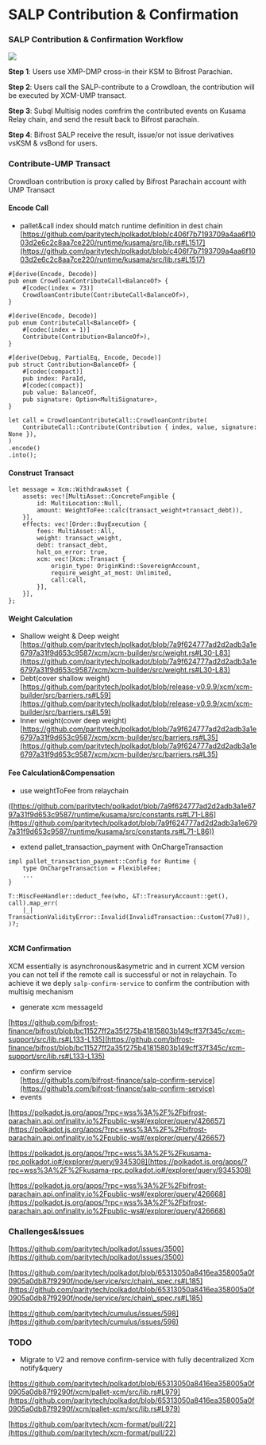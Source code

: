 # SALP Contribution & Confirmation

### SALP Contribution & Confirmation Workflow <a href="salp-contribution-amp-confirmation-workflow" id="salp-contribution-amp-confirmation-workflow"></a>

![](https://hackmd.io/\_uploads/rk2wYa9XK.png)

**Step 1**: Users use XMP-DMP cross-in their KSM to Bifrost Parachian.

**Step 2**: Users call the SALP-contribute to a Crowdloan, the contribution will be executed by XCM-UMP transact.

**Step 3**: Subql Multisig nodes comfrim the contributed events on Kusama Relay chain, and send the result back to Bifrost parachain.

**Step 4**: Bifrost SALP receive the result, issue/or not issue derivatives vsKSM & vsBond for users.

### Contribute-UMP Transact <a href="contribute-ump-transact" id="contribute-ump-transact"></a>

Crowdloan contribution is proxy called by Bifrost Parachain account with UMP Transact

#### Encode Call <a href="encode-call" id="encode-call"></a>

* pallet\&call index should match runtime definition in dest chain\
  [https://github.com/paritytech/polkadot/blob/c406f7b7193709a4aa6f1003d2e6c2c8aa7ce220/runtime/kusama/src/lib.rs#L1517](https://github.com/paritytech/polkadot/blob/c406f7b7193709a4aa6f1003d2e6c2c8aa7ce220/runtime/kusama/src/lib.rs#L1517)

```
#[derive(Encode, Decode)]
pub enum CrowdloanContributeCall<BalanceOf> {
	#[codec(index = 73)]
	CrowdloanContribute(ContributeCall<BalanceOf>),
}

#[derive(Encode, Decode)]
pub enum ContributeCall<BalanceOf> {
	#[codec(index = 1)]
	Contribute(Contribution<BalanceOf>),
}

#[derive(Debug, PartialEq, Encode, Decode)]
pub struct Contribution<BalanceOf> {
	#[codec(compact)]
	pub index: ParaId,
	#[codec(compact)]
	pub value: BalanceOf,
	pub signature: Option<MultiSignature>,
}
```

```
let call = CrowdloanContributeCall::CrowdloanContribute(
    ContributeCall::Contribute(Contribution { index, value, signature: None }),
)
.encode()
.into();
```

#### Construct Transact <a href="construct-transact" id="construct-transact"></a>

```
let message = Xcm::WithdrawAsset {
    assets: vec![MultiAsset::ConcreteFungible {
        id: MultiLocation::Null,
        amount: WeightToFee::calc(transact_weight+transact_debt)),
    }],
    effects: vec![Order::BuyExecution {
        fees: MultiAsset::All,
        weight: transact_weight,
        debt: transact_debt,
        halt_on_error: true,
        xcm: vec![Xcm::Transact {
            origin_type: OriginKind::SovereignAccount,
            require_weight_at_most: Unlimited,
            call:call,
        }],
    }],
};
```

#### Weight Calculation <a href="weight-calculation" id="weight-calculation"></a>

* Shallow weight & Deep weight\
  [https://github.com/paritytech/polkadot/blob/7a9f624777ad2d2adb3a1e6797a31f9d653c9587/xcm/xcm-builder/src/weight.rs#L30-L83](https://github.com/paritytech/polkadot/blob/7a9f624777ad2d2adb3a1e6797a31f9d653c9587/xcm/xcm-builder/src/weight.rs#L30-L83)
* Debt(cover shallow weight)\
  [https://github.com/paritytech/polkadot/blob/release-v0.9.9/xcm/xcm-builder/src/barriers.rs#L59](https://github.com/paritytech/polkadot/blob/release-v0.9.9/xcm/xcm-builder/src/barriers.rs#L59)
* Inner weight(cover deep weight)\
  [https://github.com/paritytech/polkadot/blob/7a9f624777ad2d2adb3a1e6797a31f9d653c9587/xcm/xcm-builder/src/barriers.rs#L35](https://github.com/paritytech/polkadot/blob/7a9f624777ad2d2adb3a1e6797a31f9d653c9587/xcm/xcm-builder/src/barriers.rs#L35)

#### Fee Calculation\&Compensation <a href="fee-calculationampcompensation" id="fee-calculationampcompensation"></a>

* use weightToFee from relaychain

([https://github.com/paritytech/polkadot/blob/7a9f624777ad2d2adb3a1e6797a31f9d653c9587/runtime/kusama/src/constants.rs#L71-L86](https://github.com/paritytech/polkadot/blob/7a9f624777ad2d2adb3a1e6797a31f9d653c9587/runtime/kusama/src/constants.rs#L71-L86))

* extend pallet\_transaction\_payment with OnChargeTransaction

```
impl pallet_transaction_payment::Config for Runtime {
	type OnChargeTransaction = FlexibleFee;
	...
}

T::MiscFeeHandler::deduct_fee(who, &T::TreasuryAccount::get(), call).map_err(
    |_| TransactionValidityError::Invalid(InvalidTransaction::Custom(77u8)),
)?;
			
```

#### XCM Confirmation <a href="xcm-confirmation" id="xcm-confirmation"></a>

XCM essentially is asynchronous\&asymetric and in current XCM version you can not tell if the remote call is successful or not in relaychain. To achieve it we deply `salp-confirm-service` to confirm the contribution with multisig mechanism

* generate xcm messageId

[https://github.com/bifrost-finance/bifrost/blob/bc11527ff2a35f275b41815803b149cff37f345c/xcm-support/src/lib.rs#L133-L135](https://github.com/bifrost-finance/bifrost/blob/bc11527ff2a35f275b41815803b149cff37f345c/xcm-support/src/lib.rs#L133-L135)

* confirm service\
  [https://github1s.com/bifrost-finance/salp-confirm-service](https://github1s.com/bifrost-finance/salp-confirm-service)
* events

[https://polkadot.js.org/apps/?rpc=wss%3A%2F%2Fbifrost-parachain.api.onfinality.io%2Fpublic-ws#/explorer/query/426657](https://polkadot.js.org/apps/?rpc=wss%3A%2F%2Fbifrost-parachain.api.onfinality.io%2Fpublic-ws#/explorer/query/426657)

[https://polkadot.js.org/apps/?rpc=wss%3A%2F%2Fkusama-rpc.polkadot.io#/explorer/query/9345308](https://polkadot.js.org/apps/?rpc=wss%3A%2F%2Fkusama-rpc.polkadot.io#/explorer/query/9345308)

[https://polkadot.js.org/apps/?rpc=wss%3A%2F%2Fbifrost-parachain.api.onfinality.io%2Fpublic-ws#/explorer/query/426668](https://polkadot.js.org/apps/?rpc=wss%3A%2F%2Fbifrost-parachain.api.onfinality.io%2Fpublic-ws#/explorer/query/426668)

### Challenges\&Issues <a href="challengesampissues" id="challengesampissues"></a>

[https://github.com/paritytech/polkadot/issues/3500](https://github.com/paritytech/polkadot/issues/3500)

[https://github.com/paritytech/polkadot/blob/65313050a8416ea358005a0f0905a0db87f9290f/node/service/src/chain\_spec.rs#L185](https://github.com/paritytech/polkadot/blob/65313050a8416ea358005a0f0905a0db87f9290f/node/service/src/chain\_spec.rs#L185)

[https://github.com/paritytech/cumulus/issues/598](https://github.com/paritytech/cumulus/issues/598)

### TODO <a href="todo" id="todo"></a>

* Migrate to V2 and remove confirm-service with fully decentralized Xcm notify\&query

[https://github.com/paritytech/polkadot/blob/65313050a8416ea358005a0f0905a0db87f9290f/xcm/pallet-xcm/src/lib.rs#L979](https://github.com/paritytech/polkadot/blob/65313050a8416ea358005a0f0905a0db87f9290f/xcm/pallet-xcm/src/lib.rs#L979)

[https://github.com/paritytech/xcm-format/pull/22](https://github.com/paritytech/xcm-format/pull/22)

